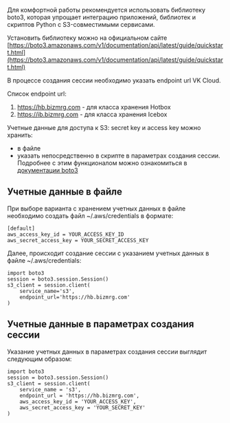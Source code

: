 Для комфортной работы рекомендуется использовать библиотеку boto3, которая упрощает интеграцию приложений, библиотек и скриптов Python c S3-совместимыми сервисами.

Установить библиотеку можно на официальном сайте [https://boto3.amazonaws.com/v1/documentation/api/latest/guide/quickstart.html](https://boto3.amazonaws.com/v1/documentation/api/latest/guide/quickstart.html)

В процессе создания сессии необходимо указать endpoint url VK Cloud.

Список endpoint url:

1.  https://hb.bizmrg.com - для класса хранения Hotbox
2.  https://ib.bizmrg.com - для класса хранения Icebox

Учетные данные для доступа к S3: secret key и access key можно хранить:

- в файле
- указать непосредственно в скрипте в параметрах создания сессии. Подробнее с этим функционалом можно ознакомиться в [документации boto3](https://boto3.amazonaws.com/v1/documentation/api/latest/guide/quickstart.html#configuration)

## Учетные данные в файле

При выборе варианта с хранением учетных данных в файле необходимо создать файл ~/.aws/credentials в формате:

```
[default]
aws_access_key_id = YOUR_ACCESS_KEY_ID
aws_secret_access_key = YOUR_SECRET_ACCESS_KEY
```

Далее, происходит создание сессии с указанием учетных данных в файле ~/.aws/credentials:

```
import boto3
session = boto3.session.Session()
s3_client = session.client(
    service_name='s3',
    endpoint_url='https://hb.bizmrg.com'
)
```

## Учетные данные в параметрах создания сессии

Указание учетных данных в параметрах создания сессии выглядит следующим образом:

```
import boto3
session = boto3.session.Session()
s3_client = session.client(
    service_name = 's3',
    endpoint_url = 'https://hb.bizmrg.com',
    aws_access_key_id = 'YOUR_ACCESS_KEY',
    aws_secret_access_key = 'YOUR_SECRET_KEY'
)
```
